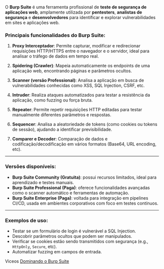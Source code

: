O **Burp Suite** é uma ferramenta profissional de **teste de segurança de aplicações web**, amplamente utilizada por **pentesters**, **analistas de segurança** e **desenvolvedores** para identificar e explorar vulnerabilidades em sites e aplicações web.

### Principais funcionalidades do Burp Suite:

1. **Proxy Interceptador**:
   Permite capturar, modificar e redirecionar requisições HTTP/HTTPS entre o navegador e o servidor, ideal para analisar o tráfego de dados em tempo real.

2. **Spidering (Crawler)**:
   Mapeia automaticamente os endpoints de uma aplicação web, encontrando páginas e parâmetros ocultos.

3. **Scanner (versão Professional)**:
   Analisa a aplicação em busca de vulnerabilidades conhecidas como XSS, SQL Injection, CSRF, etc.

4. **Intruder**:
   Realiza ataques automatizados para testar a resistência da aplicação, como fuzzing ou força bruta.

5. **Repeater**:
   Permite repetir requisições HTTP editadas para testar manualmente diferentes parâmetros e respostas.

6. **Sequencer**:
   Analisa a aleatoriedade de tokens (como cookies ou tokens de sessão), ajudando a identificar previsibilidade.

7. **Comparer e Decoder**:
   Comparação de dados e codificação/decodificação em vários formatos (Base64, URL encoding, etc).

---

### Versões disponíveis:

* **Burp Suite Community (Gratuita)**: possui recursos limitados, ideal para aprendizado e testes manuais.
* **Burp Suite Professional (Paga)**: oferece funcionalidades avançadas como o scanner automático e ferramentas de automação.
* **Burp Suite Enterprise (Paga)**: voltada para integração em pipelines CI/CD, usada em ambientes corporativos com foco em testes contínuos.

---

### Exemplos de uso:

* Testar se um formulário de login é vulnerável a SQL Injection.
* Descobrir parâmetros ocultos que podem ser manipulados.
* Verificar se cookies estão sendo transmitidos com segurança (e.g., `HttpOnly`, `Secure`, etc).
* Automatizar fuzzing em campos de entrada.

Viceos 
[Dominando o Burp Suite](https://www.youtube.com/watch?v=qOJmTB_9-3g)
